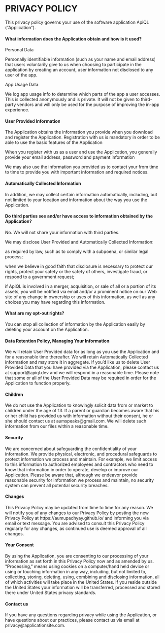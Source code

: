 <body>
<h1>PRIVACY POLICY</h1>
<p>This privacy policy governs your use of the software application ApiQL (“Application”). </p>
<h4>What information does the Application obtain and how is it used?</h4>

<p>Personal Data</p>
<p>Personally identifiable information (such as your name and email address) that users voluntarily give to us when choosing to participate in the application by creating an account, user information not disclosed to any user of the app.</p>

<p>App Usage Data</p>
<p>We log app usage info to determine which parts of the app a user accesses. This is collected anonymously and is private. It will not be given to third-party vendors and will only be used for the purpose of improving the in-app experience.</p>

<h4>User Provided Information </h4>

<p>The Application obtains the information you provide when you download and register the Application. Registration with us is mandatory in order to be able to use the basic features of the Application</p>

<p>When you register with us as a user and use the Application, you generally provide your email address, password and payment information</p>

<p>We may also use the information you provided us to contact your from time to time to provide you with important information and required notices.</p>

<h4>Automatically Collected Information</h4>

<p>In addition, we may collect certain information automatically, including, but not limited to your location  and information about the way you use the Application.</p>

<h4>Do third parties see and/or have access to information obtained by the Application?</h4>

<p>No. We will not share your information with third parties.

We may disclose User Provided and Automatically Collected Information:

as required by law, such as to comply with a subpoena, or similar legal process;

when we believe in good faith that disclosure is necessary to protect our rights, protect your safety or the safety of others, investigate fraud, or respond to a government request;

if ApiQL is involved in a merger, acquisition, or sale of all or a portion of its assets, you will be notified via email and/or a prominent notice on our Web site of any change in ownership or uses of this information, as well as any choices you may have regarding this information.</p>

<h4>What are my opt-out rights?</h4>

<p>You can stop all collection of information by the Application easily by deleting your account on the Application.</p>

<h4>Data Retention Policy, Managing Your Information</h4>

<p>We will retain User Provided data for as long as you use the Application and for a reasonable time thereafter. We will retain Automatically Collected information and may store it in aggregate. If you’d like us to delete User Provided Data that you have provided via the Application, please contact us at support@apiql.dev and we will respond in a reasonable time. Please note that some or all of the User Provided Data may be required in order for the Application to function properly.</p>

<h4>Children</h4>

<p>We do not use the Application to knowingly solicit data from or market to children under the age of 13. If a parent or guardian becomes aware that his or her child has provided us with information without their consent, he or she should contact us at aumspeaks@gmail.com. We will delete such information from our files within a reasonable time.</p>

<h4>Security</h4>

<p>We are concerned about safeguarding the confidentiality of your information. We provide physical, electronic, and procedural safeguards to protect information we process and maintain. For example, we limit access to this information to authorized employees and contractors who need to know that information in order to operate, develop or improve our Application. Please be aware that, although we endeavor provide reasonable security for information we process and maintain, no security system can prevent all potential security breaches.</p>

<h4>Changes</h4>

<p>This Privacy Policy may be updated from time to time for any reason. We will notify you of any changes to our Privacy Policy by posting the new Privacy Policy at https://aumupadhyay.github.io/ and informing you via email or text message. You are advised to consult this Privacy Policy regularly for any changes, as continued use is deemed approval of all changes.</p>

<h4>Your Consent</h4>
<p>By using the Application, you are consenting to our processing of your information as set forth in this Privacy Policy now and as amended by us. "Processing,” means using cookies on a computer/hand held device or using or touching information in any way, including, but not limited to, collecting, storing, deleting, using, combining and disclosing information, all of which activities will take place in the United States. If you reside outside the United States your information will be transferred, processed and stored there under United States privacy standards. </p>
<h4>Contact us</h4>
<p>If you have any questions regarding privacy while using the Application, or have questions about our practices, please contact us via email at privacy@applicationsite.com.</p>
</body>
